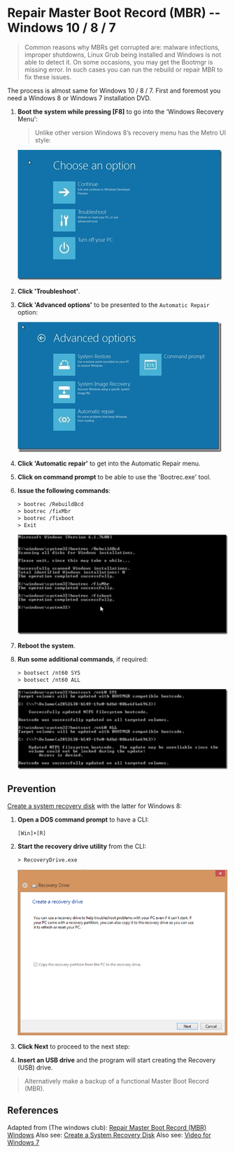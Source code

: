 # Repair Master Boot Record (MBR) -- Windows 10 / 8 / 7

> Common reasons why MBRs get corrupted are: malware infections, improper shutdowns, Linux Grub being installed and Windows is not able to detect it. On some occasions, you may get the Bootmgr is missing error. In such cases you can run the rebuild or repair MBR to fix these issues.

The process is almost same for Windows 10 / 8 / 7. First and foremost you need a Windows 8 or Windows 7 installation DVD.

1. **Boot the system while pressing [F8]** to go into the 'Windows Recovery Menu':

	> Unlike other version Windows 8’s recovery menu has the Metro UI style:

	![Windows recovery menu](assets/01_windows-recovery-menu.png)


2. **Click 'Troubleshoot'**.

3. **Click 'Advanced options'** to be presented to the `Automatic Repair` option:

	![Windows recovery menu](assets/02_advanced-options.png)

4. **Click 'Automatic repair'** to get into the Automatic Repair menu.

5. **Click on command prompt** to be able to use the 'Bootrec.exe' tool.

6. **Issue the following commands**:

	```
	> bootrec /RebuildBcd
	> bootrec /fixMbr
	> bootrec /fixboot
	> Exit
	```
	![Windows recovery menu](assets/03_fix-commands.png)

7. **Reboot the system**.

8. **Run some additional commands**, if required:

	```
	> bootsect /nt60 SYS
	> bootsect /nt60 ALL
	```

	![Windows recovery menu](assets/04_additional-commands.png)


## Prevention

[Create a system recovery disk][1] with the latter for Windows 8:

1. **Open a DOS command prompt** to have a CLI:

 	```
	[Win]+[R]
	```

2. **Start the recovery drive utility** from the CLI:

 	```
	> RecoveryDrive.exe
	```

	![Windows recovery menu](assets/05_recovery-drive-creation-tool.png)

3. **Click  Next** to proceed to the next step:

4. **Insert an USB drive** and the program will start creating the Recovery (USB) drive.

> Alternatively make a backup of a functional Master Boot Record (MBR).

## References

Adapted from (The windows club): [Repair Master Boot Record (MBR) Windows][3]
Also see: [Create a System Recovery Disk][1]
Also see: [Video for Windows 7][2]

<!-- REFERENCES -->

[1]:http://www.thewindowsclub.com/create-recovery-drive-windows-8
[2]:https://www.youtube.com/watch?v=3xkMT8Hyhqc
[3]:http://www.thewindowsclub.com/repair-master-boot-record-mbr-windows
